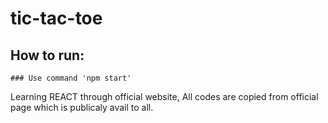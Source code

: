 # tic-tac-toe

## How to run:
    ### Use command 'npm start'
    
Learning REACT through official website, All codes are copied from official page which is publicaly avail to all.